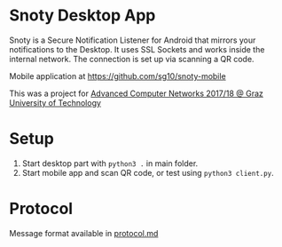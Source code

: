 # Snoty Desktop App

Snoty is a Secure Notification Listener for Android that mirrors your notifications to the Desktop. It uses SSL Sockets and works inside the internal network. The connection is set up via scanning a QR code. 

Mobile application at https://github.com/sg10/snoty-mobile

This was a project for [Advanced Computer Networks 2017/18 @ Graz University of Technology](https://teaching.iaik.tugraz.at/acn/start)


# Setup

1. Start desktop part with `python3 .` in main folder.
2. Start mobile app and scan QR code, or test using `python3 client.py`.

# Protocol
Message format available in [protocol.md](https://github.com/silaslenz/snoty-desktop/blob/master/protocol.md)
